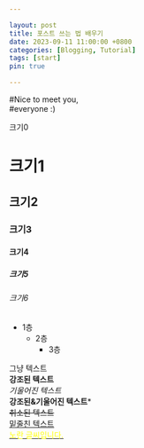 ```yaml
---

layout: post
title: 포스트 쓰는 법 배우기
date: 2023-09-11 11:00:00 +0800
categories: [Blogging, Tutorial]
tags: [start]
pin: true

---
```


#Nice to meet you,  
#everyone :)

크기0  
# 크기1  
## 크기2  
### 크기3  
#### 크기4  
##### 크기5  
###### 크기6  

- 1층
  - 2층
    - 3층

그냥 텍스트  
**강조된 텍스트**  
*기울어진 텍스트*  
**강조된&기울어진 텍스트***  
~~취소된 텍스트~~  
<u>밑줄친 텍스트<u>  
<span style="color:yellow">노란 글씨입니다.</span>  
